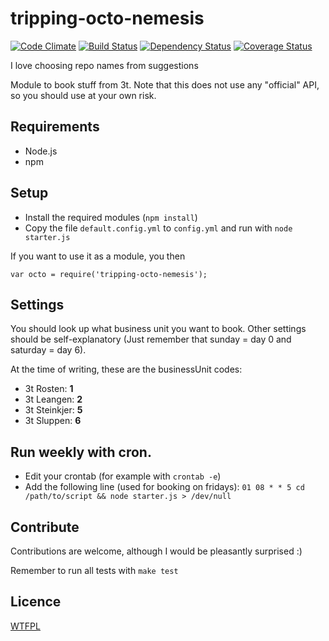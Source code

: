 tripping-octo-nemesis
=====================
[![Code Climate](http://img.shields.io/codeclimate/github/eiriksm/tripping-octo-nemesis.svg)](https://codeclimate.com/github/eiriksm/tripping-octo-nemesis)
[![Build Status](https://travis-ci.org/eiriksm/tripping-octo-nemesis.svg)](https://travis-ci.org/eiriksm/tripping-octo-nemesis)
[![Dependency Status](https://david-dm.org/eiriksm/tripping-octo-nemesis.svg?theme=shields.io)](https://david-dm.org/eiriksm/tripping-octo-nemesis)
[![Coverage Status](http://img.shields.io/coveralls/eiriksm/tripping-octo-nemesis.svg)](https://coveralls.io/r/eiriksm/tripping-octo-nemesis)

I love choosing repo names from suggestions

Module to book stuff from 3t. Note that this does not use any "official" API, so
you should use at your own risk.

## Requirements
- Node.js
- npm

## Setup
- Install the required modules (`npm install`)
- Copy the file `default.config.yml` to `config.yml` and run with `node
starter.js`

If you want to use it as a module, you then
```
var octo = require('tripping-octo-nemesis');
```

## Settings
You should look up what business unit you want to book. Other settings should
be self-explanatory (Just remember that sunday = day 0 and saturday = day 6).

At the time of writing, these are the businessUnit codes:
- 3t Rosten: __1__
- 3t Leangen: __2__
- 3t Steinkjer: __5__
- 3t Sluppen: __6__

## Run weekly with cron.
- Edit your crontab (for example with `crontab -e`)
- Add the following line (used for booking on fridays):
```01 08 * * 5 cd /path/to/script && node starter.js > /dev/null```

## Contribute
Contributions are welcome, although I would be pleasantly surprised :)

Remember to run all tests with `make test`

## Licence
[WTFPL](http://en.wikipedia.org/wiki/WTFPL)
